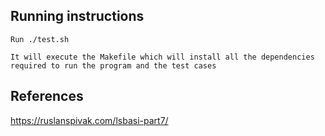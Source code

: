 ## Running instructions
```
Run ./test.sh 

It will execute the Makefile which will install all the dependencies required to run the program and the test cases
```

## References
https://ruslanspivak.com/lsbasi-part7/
